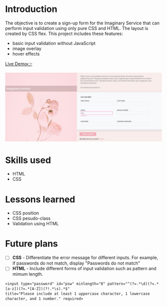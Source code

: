 # Introduction
The objective is to create a sign-up form for the Imaginary Service that can perform input validation using only pure CSS and HTML. The layout is created by CSS flex.
This project includes these features:
* basic input validation without JavaScript
* image overlay
* hover effects

[Live Demo👉](https://bravoosonja.github.io/sign-up-form/)

![demo](demo.jpg)
# Skills used
- HTML
- CSS
# Lessons learned
* CSS position
* CSS pesudo-class 
* Validation using HTML
# Future plans
- [ ] **CSS** - Differentiate the error message for different inputs. For example, if passwords do not match, display "Passwords do not match"
- [ ] **HTML** - Include different forms of input validation such as pattern and mimum length.
```
<input type="password" id="psw" minlength="8" pattern="^(?=.*\d)(?=.*[a-z])(?=.*[A-Z])(?!.*\s).*$" 
title="Please include at least 1 uppercase character, 1 lowercase character, and 1 number." required>
```
 
      
